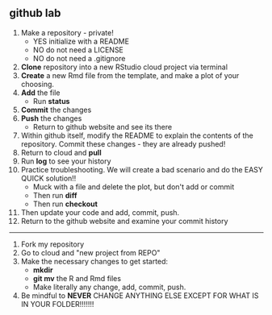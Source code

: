## github lab

1. Make a repository - private!
	+ YES initialize with a README
	+ NO do not need a LICENSE
	+ NO do not need a .gitignore
2. **Clone** repository into a new RStudio cloud project via terminal
3. **Create** a new Rmd file from the template, and make a plot of your choosing. 
4. **Add** the file
	+ Run **status**
5. **Commit** the changes
6. **Push** the changes
	+ Return to github website and see its there
7. Within github itself, modify the README to explain the contents of the repository. Commit these changes - they are already pushed!
8. Return to cloud and **pull**
9. Run **log** to see your history
10. Practice troubleshooting. We will create a bad scenario and do the EASY QUICK solution!!
	+ Muck with a file and delete the plot, but don't add or commit
	+ Then run **diff**
	+ Then run **checkout**
11. Then update your code and add, commit, push.
12. Return to the github website and examine your commit history

---------------------------------

1. Fork my repository
2. Go to cloud and "new project from REPO"
3. Make the necessary changes to get started:
	+ **mkdir**
	+ **git mv** the R and Rmd files
	+ Make literally any change, add, commit, push.
4. Be mindful to **NEVER** CHANGE ANYTHING ELSE EXCEPT FOR WHAT IS IN YOUR FOLDER!!!!!!!